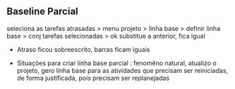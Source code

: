 ## Baseline Parcial

seleciona as tarefas atrasadas > menu projeto > linha base > definir linha base > conj tarefas selecionadas > ok substitue a anterior, fica igual 

* Atraso ficou sobreescrito, barras ficam iguais 

* Situações para criar linha base parcial : fenomêno natural, atualizo o projeto, gero linha base para as atividades que precisam ser reiniciadas, de forma justificada, pois precisam ser replanejadas


